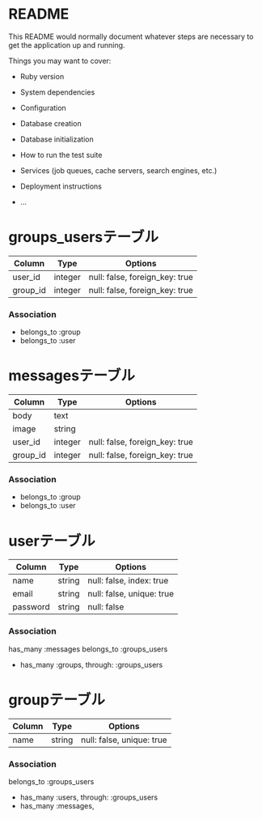 # README

This README would normally document whatever steps are necessary to get the
application up and running.

Things you may want to cover:

* Ruby version

* System dependencies

* Configuration

* Database creation

* Database initialization

* How to run the test suite

* Services (job queues, cache servers, search engines, etc.)

* Deployment instructions

* ...

# groups_usersテーブル

|Column|Type|Options|
|------|----|-------|
|user_id|integer|null: false, foreign_key: true|
|group_id|integer|null: false, foreign_key: true|

### Association
- belongs_to :group
- belongs_to :user 

# messagesテーブル

|Column|Type|Options|
|------|----|-------|
|body|text|
|image|string|
|user_id|integer|null: false, foreign_key: true|
|group_id|integer|null: false, foreign_key: true|

### Association
- belongs_to :group
- belongs_to :user

# userテーブル

|Column|Type|Options|
|------|----|-------|
|name|string|null: false, index: true
|email|string|null: false, unique: true 
|password|string|null: false

### Association
  has_many :messages
  belongs_to :groups_users
- has_many :groups, through: :groups_users

# groupテーブル

|Column|Type|Options|
|------|----|-------|
|name|string|null: false, unique: true

### Association
  belongs_to :groups_users
- has_many :users, through: :groups_users
- has_many :messages,
